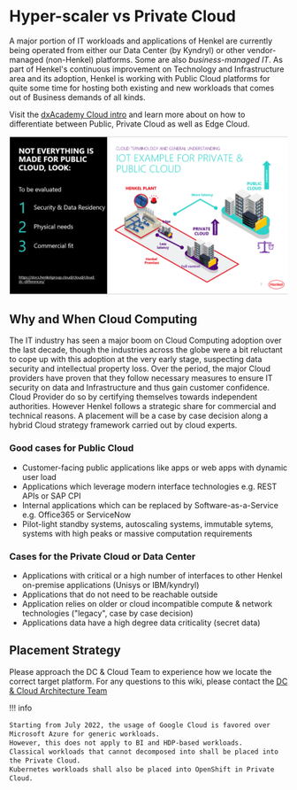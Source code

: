 # Hyper-scaler vs Private Cloud

A major portion of IT workloads and applications of Henkel are currently being operated from either our Data Center (by Kyndryl) or other vendor-managed (non-Henkel) platforms. Some are also *business-managed IT*. As part of Henkel's continuous improvement on Technology and Infrastructure area and its adoption, Henkel is working with Public Cloud platforms for quite some time for hosting both existing and new workloads that comes out of Business demands of all kinds.

Visit the [dxAcademy Cloud intro](dxacademy/) and learn more about on how to differentiate between Public, Private Cloud as well as Edge Cloud.

![Cloud Training](../images/cloud-training-intro.PNG)

## Why and When Cloud Computing

The IT industry has seen a major boom on Cloud Computing adoption over the last decade, though the industries across the globe were a bit reluctant to cope up with this adoption at the very early stage, suspecting data security and intellectual property loss. Over the period, the major Cloud providers have proven that they follow necessary measures to ensure IT security on data and Infrastructure and thus gain customer confidence. Cloud Provider do so by certifying themselves towards independent authorities. However Henkel follows a strategic share for commercial and technical reasons. A placement will be a case by case decision along a hybrid Cloud strategy framework carried out by cloud experts.

### Good cases for Public Cloud

- Customer-facing public applications like apps or web apps with dynamic user load
- Applications which leverage modern interface technologies e.g. REST APIs or SAP CPI
- Internal applications which can be replaced by Software-as-a-Service e.g. Office365 or ServiceNow
- Pilot-light standby systems, autoscaling systems, immutable sytems, systems with high peaks or massive computation requirements

### Cases for the Private Cloud or Data Center

- Applications with critical or a high number of interfaces to other Henkel on-premise applications (Unisys or IBM/kyndryl)
- Applications that do not need to be reachable outside
- Application relies on older or cloud incompatible compute & network technologies ("legacy", case by case decision)
- Applications data have a high degree data criticality (secret data)

## Placement  Strategy

Please approach the DC & Cloud Team to experience how we locate the correct target platform. For any questions to this wiki, please contact the [DC & Cloud Architecture Team](mailto:cloud@henkel.com)

!!! info

    Starting from July 2022, the usage of Google Cloud is favored over Microsoft Azure for generic workloads.
    However, this does not apply to BI and HDP-based workloads.
    Classical workloads that cannot decomposed into shall be placed into the Private Cloud.
    Kubernetes workloads shall also be placed into OpenShift in Private Cloud. 

